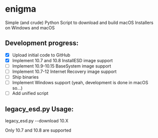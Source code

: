 # enigma
Simple (and crude) Python Script to download and build macOS Installers on Windows and macOS

## Development progress:
- [X] Upload initial code to GitHub
- [X] Implement 10.7 and 10.8 InstallESD image support
- [ ] Implement 10.9-10.15 BaseSystem image support
- [ ] Implement 10.7-12 Internet Recovery image support
- [ ] Ship binaries
- [ ] Implement Windows support (yeah, development is done in macOS so...)
- [ ] Add unified script

## legacy_esd.py Usage:
legacy_esd.py --download 10.X

Only 10.7 and 10.8 are supported

